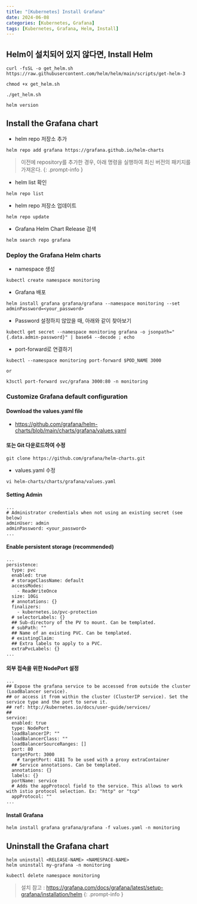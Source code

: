 ```yaml
---
title: "[Kubernetes] Install Grafana"
date: 2024-06-08
categories: [Kubernetes, Grafana]
tags: [Kubernetes, Grafana, Helm, Install]
---
```


## Helm이 설치되어 있지 않다면, Install Helm
```
curl -fsSL -o get_helm.sh https://raw.githubusercontent.com/helm/helm/main/scripts/get-helm-3

chmod +x get_helm.sh

./get_helm.sh

helm version
```

## Install the Grafana chart
- helm repo 저장소 추가

```
helm repo add grafana https://grafana.github.io/helm-charts
```

> 이전에 repository를 추가한 경우, 아래 명령을 실행하여 최신 버전의 패키지를 가져온다.
{: .prompt-info }

- helm list 확인

```
helm repo list
```

- helm repo 저장소 업데이트
```
helm repo update
```

- Grafana Helm Chart Release 검색

```
helm search repo grafana
```

### Deploy the Grafana Helm charts
- namespace 생성

```
kubectl create namespace monitoring
```

- Grafana 배포

```
helm install grafana grafana/grafana --namespace monitoring --set adminPassword=<your_password>
```

- Password 설정하지 않았을 때, 아래와 같이 찾아보기

```
kubectl get secret --namespace monitoring grafana -o jsonpath="{.data.admin-password}" | base64 --decode ; echo
```

- port-forward로 연결하기

```
kubectl --namespace monitoring port-forward $POD_NAME 3000

or

k3sctl port-forward svc/grafana 3000:80 -n monitoring
```

### Customize Grafana default configuration
#### Download the values.yaml file

- https://github.com/grafana/helm-charts/blob/main/charts/grafana/values.yaml


#### 또는 Git 다운로드하여 수정
```
git clone https://github.com/grafana/helm-charts.git
```

- values.yaml 수정
```
vi helm-charts/charts/grafana/values.yaml
```

#### Setting Admin

```
...
# Administrator credentials when not using an existing secret (see below)
adminUser: admin
adminPassword: <your_password>
...
```

#### Enable persistent storage (recommended)

```
...
persistence:
  type: pvc
  enabled: true
  # storageClassName: default
  accessModes:
    - ReadWriteOnce
  size: 10Gi
  # annotations: {}
  finalizers:
    - kubernetes.io/pvc-protection
  # selectorLabels: {}
  ## Sub-directory of the PV to mount. Can be templated.
  # subPath: ""
  ## Name of an existing PVC. Can be templated.
  # existingClaim:
  ## Extra labels to apply to a PVC.
  extraPvcLabels: {}
...
```

#### 외부 접속을 위한 NodePort 설정

```
...
## Expose the grafana service to be accessed from outside the cluster (LoadBalancer service).
## or access it from within the cluster (ClusterIP service). Set the service type and the port to serve it.
## ref: http://kubernetes.io/docs/user-guide/services/
##
service:
  enabled: true
  type: NodePort
  loadBalancerIP: ""
  loadBalancerClass: ""
  loadBalancerSourceRanges: []
  port: 80
  targetPort: 3000
    # targetPort: 4181 To be used with a proxy extraContainer
  ## Service annotations. Can be templated.
  annotations: {}
  labels: {}
  portName: service
  # Adds the appProtocol field to the service. This allows to work with istio protocol selection. Ex: "http" or "tcp"
  appProtocol: ""
...
```

#### Install Grafana

```
helm install grafana grafana/grafana -f values.yaml -n monitoring
```

## Uninstall the Grafana chart

```
helm uninstall <RELEASE-NAME> <NAMESPACE-NAME>
helm uninstall my-grafana -n monitoring
```

```
kubectl delete namespace monitoring
```

> 설치 참고 : https://grafana.com/docs/grafana/latest/setup-grafana/installation/helm
{: .prompt-info }
